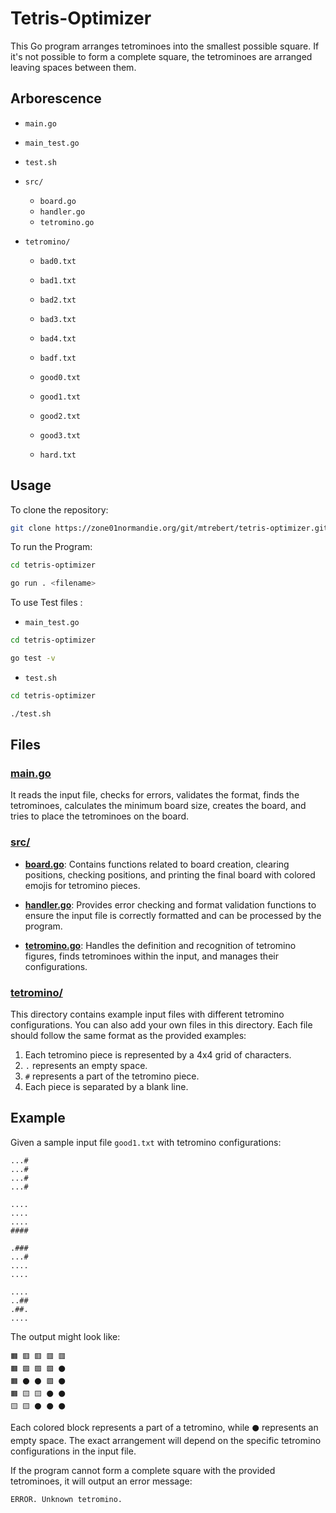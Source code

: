 # Tetris-Optimizer

This Go program arranges tetrominoes into the smallest possible square. If it's not possible to form a complete square, the tetrominoes are arranged leaving spaces between them.

## Arborescence

- `main.go`
- `main_test.go`
- `test.sh`

- `src/`
  - `board.go`
  - `handler.go`
  - `tetromino.go`
- `tetromino/`
   - `bad0.txt`

   - `bad1.txt`
   - `bad2.txt`
   - `bad3.txt`
   - `bad4.txt`
   - `badf.txt`
   - `good0.txt`
   - `good1.txt`
   - `good2.txt`
   - `good3.txt`
   - `hard.txt`

## Usage

To clone the repository:
```bash
git clone https://zone01normandie.org/git/mtrebert/tetris-optimizer.git
```

To run the Program:
```bash
cd tetris-optimizer

go run . <filename>
```

To use Test files :
- `main_test.go`
```bash
cd tetris-optimizer

go test -v
```
- `test.sh`
```bash
cd tetris-optimizer

./test.sh
```
## Files

### [main.go](main.go)

 It reads the input file, checks for errors, validates the format, finds the tetrominoes, calculates the minimum board size, creates the board, and tries to place the tetrominoes on the board.

### [src/](src/)

- **[board.go](src/board.go)**:
  Contains functions related to board creation, clearing positions, checking positions, and printing the final board with colored emojis for tetromino pieces.

- **[handler.go](src/handler.go)**:
  Provides error checking and format validation functions to ensure the input file is correctly formatted and can be processed by the program.

- **[tetromino.go](src/tetromino.go)**:
  Handles the definition and recognition of tetromino figures, finds tetrominoes within the input, and manages their configurations.

### [tetromino/](tetromino/)

This directory contains example input files with different tetromino configurations.
You can also add your own files in this directory.
Each file should follow the same format as the provided examples:

1. Each tetromino piece is represented by a 4x4 grid of characters.
2. `.`  represents an empty space.
3. `#`  represents a part of the tetromino piece.
4. Each piece is separated by a blank line.



## Example

Given a sample input file `good1.txt` with tetromino configurations:
```
...#
...#
...#
...#

....
....
....
####

.###
...#
....
....

....
..##
.##.
....

```


The output might look like:
```
🟧 🟥 🟥 🟥 🟥 
🟧 🟩 🟩 🟩 ⚫️ 
🟧 ⚫️ ⚫️ 🟩 ⚫️ 
🟧 🟨 🟨 ⚫️ ⚫️ 
🟨 🟨 ⚫️ ⚫️ ⚫️ 
```

Each colored block represents a part of a tetromino, while `⚫️` represents an empty space. The exact arrangement will depend on the specific tetromino configurations in the input file.

If the program cannot form a complete square with the provided tetrominoes, it will output an error message:
```
ERROR. Unknown tetromino.
```
